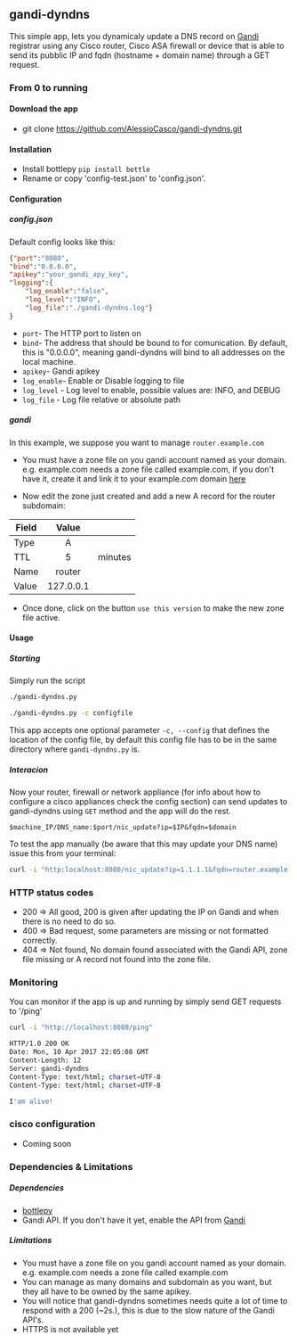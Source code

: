 gandi-dyndns
----
This simple app, lets you dynamicaly update a DNS record on [Gandi](https://www.gandi.net) registrar using any Cisco router, Cisco ASA firewall or device that is able to send its pubblic IP and fqdn (hostname + domain name) through a GET request.


### From 0 to running

#### Download the app
* git clone https://github.com/AlessioCasco/gandi-dyndns.git

#### Installation
* Install bottlepy `pip install bottle`
* Rename or copy 'config-test.json' to 'config.json'.

#### Configuration

##### config.json
Default config looks like this:

```json
{"port":"8080",
"bind":"0.0.0.0",
"apikey":"your_gandi_apy_key",
"logging":{
    "log_enable":"false",
    "log_level":"INFO",
    "log_file":"./gandi-dyndns.log"}
}
```
- `port`- The HTTP port to listen on
- `bind`- The address that should be bound to for comunication. By default, this is "0.0.0.0", meaning gandi-dyndns will bind to all addresses on the local machine.
- `apikey`- Gandi apikey
- `log_enable`- Enable or Disable logging to file
- `log_level` - Log level to enable, possible values are: INFO, and DEBUG
- `log_file` - Log file relative or absolute path

##### gandi
In this example, we suppose you want to manage `router.example.com`
* You must have a zone file on you gandi account named as your domain. e.g. example.com needs a zone file called example.com, if you don't have it, create it and link it to your example.com domain [here](https://www.gandi.net/admin/domain/zone/list)

* Now edit the zone just created and add a new A record for the router subdomain:

|Field  | Value     |         |
| ------|:---------:|--------:|
| Type  | A         |         |
| TTL   | 5         | minutes |
| Name  | router    |         |
| Value | 127.0.0.1 |         |

* Once done, click on the button `use this version` to make the new zone file active.

#### Usage
##### Starting
Simply run the script

```bash
./gandi-dyndns.py
```

```bash
./gandi-dyndns.py -c configfile
```
This app accepts one optional parameter `-c, --config` that defines the location of the config file, by default this config file has to be in the same directory where `gandi-dyndns.py` is.

##### Interacion
Now your router, firewall or network appliance (for info about how to configure a cisco appliances check the config section) can send updates to gandi-dyndns using `GET` method and the app will do the rest.

```
$machine_IP/DNS_name:$port/nic_update?ip=$IP&fqdn=$domain
```

To test the app manually (be aware that this may update your DNS name) issue this from your terminal:

```bash
curl -i "http:localhost:8080/nic_update?ip=1.1.1.1&fqdn=router.example.com
```


### HTTP status codes
* 200 => All good, 200 is given after updating the IP on Gandi and when there is no need to do so.
* 400 => Bad request, some parameters are missing or not formatted correctly.
* 404 => Not found, No domain found associated with the Gandi API, zone file missing or A record not found into the zone file.


### Monitoring
You can monitor if the app is up and running by simply send GET requests to '/ping'

```bash
curl -i "http://localhost:8080/ping"

HTTP/1.0 200 OK
Date: Mon, 10 Apr 2017 22:05:08 GMT
Content-Length: 12
Server: gandi-dyndns
Content-Type: text/html; charset=UTF-8
Content-Type: text/html; charset=UTF-8

I'am alive!
```


### cisco configuration
* Coming soon


### Dependencies & Limitations

##### Dependencies
* [bottlepy](bottlepy.org)
* Gandi API. If you don't have it yet, enable the API from [Gandi](https://www.gandi.net/admin/api_key)

##### Limitations
* You must have a zone file on you gandi account named as your domain. e.g. example.com needs a zone file called example.com
* You can manage as many domains and subdomain as you want, but they all have to be owned by the same apikey.
* You will notice that gandi-dyndns sometimes needs quite a lot of time to respond with a 200 (~2s.), this is due to the slow nature of the Gandi API's.
* HTTPS is not available yet
